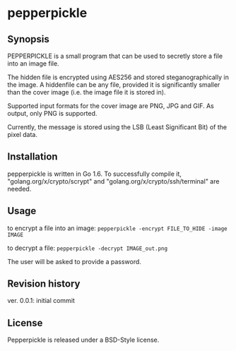 # pepperpickle

## Synopsis

PEPPERPICKLE is a small program that can be used to secretly store a file into an image file.

The hidden file is encrypted using AES256 and stored steganographically in the image. A hiddenfile can be any file, provided it is significantly smaller than the cover image (i.e. the image file it is stored in).

Supported input formats for the cover image are PNG, JPG and GIF. As output, only PNG is supported.

Currently, the message is stored using the LSB (Least Significant Bit) of the pixel data.

## Installation

pepperpickle is written in Go 1.6. To successfully compile it, "golang.org/x/crypto/scrypt" and "golang.org/x/crypto/ssh/terminal" are needed.

## Usage

to encrypt a file into an image:
```pepperpickle -encrypt FILE_TO_HIDE -image IMAGE```

to decrypt a file:
```pepperpickle -decrypt IMAGE_out.png```

The user will be asked to provide a password.

## Revision history

ver. 0.0.1: initial commit

## License

Pepperpickle is released under a BSD-Style license.
